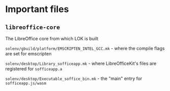 # Important files

## `libreoffice-core` 

The LibreOffice core from which LOK is built

`solenv/gbuild/platform/EMSCRIPTEN_INTEL_GCC.mk` - where the compile flags are set for emscripten

`solenv/desktop/Library_sofficeapp.mk` - where LibreOfficeKit's files are registered for `sofficeapp.a`

`solenv/desktop/Executable_soffice_bin.mk` - the "main" entry for `sofficeapp.js/wasm`
